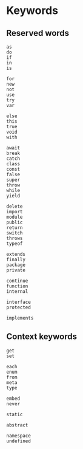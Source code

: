 # Keywords

## Reserved words

```plain
as
do
if
in
is

for
new
not
use
try
var

else
this
true
void
with

await
break
catch
class
const
false
super
throw
while
yield

delete
import
module
public
return
switch
throws
typeof

extends
finally
package
private

continue
function
internal

interface
protected

implements
```

## Context keywords

```plain
get
set

each
enum
from
meta
type

embed
never

static

abstract

namespace
undefined
```